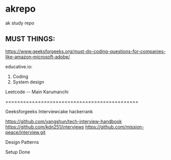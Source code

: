 # akrepo
ak study repo

MUST THINGS:
-------------------------

https://www.geeksforgeeks.org/must-do-coding-questions-for-companies-like-amazon-microsoft-adobe/

educative.io:
1) Coding
2) System design

Leetcode -- Main
Karumanchi

=============================================


Geeksforgeeks
Interviewcake
hackerrank

https://github.com/yangshun/tech-interview-handbook
https://github.com/kdn251/interviews
https://github.com/mission-peace/interview.git

Design Patterns

Setup Done


